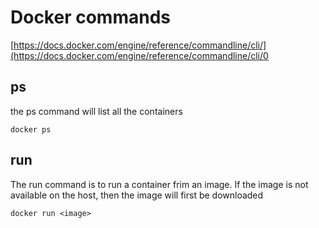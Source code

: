 # Docker commands
[https://docs.docker.com/engine/reference/commandline/cli/](https://docs.docker.com/engine/reference/commandline/cli/0

## ps
the ps command will list all the containers

    docker ps

## run
The run command is to run a container frim an image. If the image is not available on the host, 
then the image will first be downloaded

    docker run <image>
